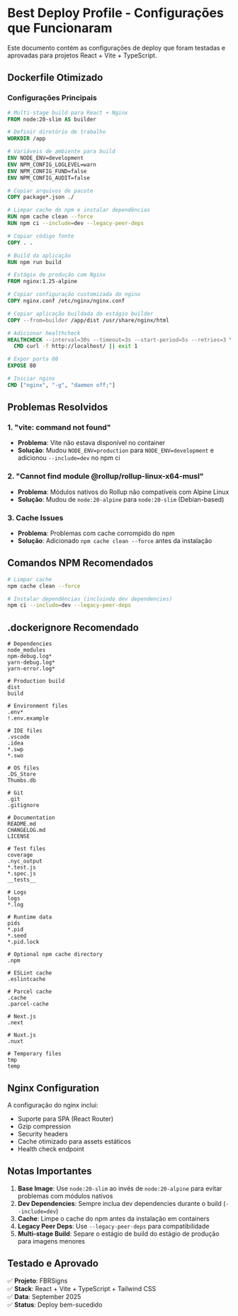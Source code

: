 # Best Deploy Profile - Configurações que Funcionaram

Este documento contém as configurações de deploy que foram testadas e aprovadas para projetos React + Vite + TypeScript.

## Dockerfile Otimizado

### Configurações Principais

```dockerfile
# Multi-stage build para React + Nginx
FROM node:20-slim AS builder

# Definir diretório de trabalho
WORKDIR /app

# Variáveis de ambiente para build
ENV NODE_ENV=development
ENV NPM_CONFIG_LOGLEVEL=warn
ENV NPM_CONFIG_FUND=false
ENV NPM_CONFIG_AUDIT=false

# Copiar arquivos de pacote
COPY package*.json ./

# Limpar cache do npm e instalar dependências
RUN npm cache clean --force
RUN npm ci --include=dev --legacy-peer-deps

# Copiar código fonte
COPY . .

# Build da aplicação
RUN npm run build

# Estágio de produção com Nginx
FROM nginx:1.25-alpine

# Copiar configuração customizada do nginx
COPY nginx.conf /etc/nginx/nginx.conf

# Copiar aplicação buildada do estágio builder
COPY --from=builder /app/dist /usr/share/nginx/html

# Adicionar healthcheck
HEALTHCHECK --interval=30s --timeout=3s --start-period=5s --retries=3 \
  CMD curl -f http://localhost/ || exit 1

# Expor porta 80
EXPOSE 80

# Iniciar nginx
CMD ["nginx", "-g", "daemon off;"]
```

## Problemas Resolvidos

### 1. "vite: command not found"
- **Problema**: Vite não estava disponível no container
- **Solução**: Mudou `NODE_ENV=production` para `NODE_ENV=development` e adicionou `--include=dev` no npm ci

### 2. "Cannot find module @rollup/rollup-linux-x64-musl"
- **Problema**: Módulos nativos do Rollup não compatíveis com Alpine Linux
- **Solução**: Mudou de `node:20-alpine` para `node:20-slim` (Debian-based)

### 3. Cache Issues
- **Problema**: Problemas com cache corrompido do npm
- **Solução**: Adicionado `npm cache clean --force` antes da instalação

## Comandos NPM Recomendados

```bash
# Limpar cache
npm cache clean --force

# Instalar dependências (incluindo dev dependencies)
npm ci --include=dev --legacy-peer-deps
```

## .dockerignore Recomendado

```
# Dependencies
node_modules
npm-debug.log*
yarn-debug.log*
yarn-error.log*

# Production build
dist
build

# Environment files
.env*
!.env.example

# IDE files
.vscode
.idea
*.swp
*.swo

# OS files
.DS_Store
Thumbs.db

# Git
.git
.gitignore

# Documentation
README.md
CHANGELOG.md
LICENSE

# Test files
coverage
.nyc_output
*.test.js
*.spec.js
__tests__

# Logs
logs
*.log

# Runtime data
pids
*.pid
*.seed
*.pid.lock

# Optional npm cache directory
.npm

# ESLint cache
.eslintcache

# Parcel cache
.cache
.parcel-cache

# Next.js
.next

# Nuxt.js
.nuxt

# Temporary files
tmp
temp
```

## Nginx Configuration

A configuração do nginx inclui:
- Suporte para SPA (React Router)
- Gzip compression
- Security headers
- Cache otimizado para assets estáticos
- Health check endpoint

## Notas Importantes

1. **Base Image**: Use `node:20-slim` ao invés de `node:20-alpine` para evitar problemas com módulos nativos
2. **Dev Dependencies**: Sempre inclua dev dependencies durante o build (`--include=dev`)
3. **Cache**: Limpe o cache do npm antes da instalação em containers
4. **Legacy Peer Deps**: Use `--legacy-peer-deps` para compatibilidade
5. **Multi-stage Build**: Separe o estágio de build do estágio de produção para imagens menores

## Testado e Aprovado

✅ **Projeto**: FBRSigns  
✅ **Stack**: React + Vite + TypeScript + Tailwind CSS  
✅ **Data**: September 2025  
✅ **Status**: Deploy bem-sucedido